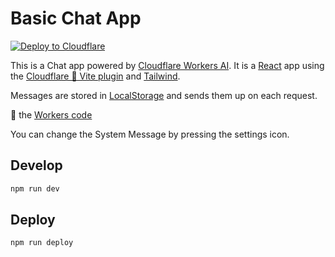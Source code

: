 # Basic Chat App

[![Deploy to Cloudflare](https://deploy.workers.cloudflare.com/button)](https://deploy.workers.cloudflare.com/?url=https://github.com/craigsdennis/basic-ai-chat-workers)

This is a Chat app powered by [Cloudflare Workers AI](https://developers.cloudflare.com/workers-ai). It is a [React](https://react.dev) app using the [Cloudflare 🧡 Vite plugin](https://developers.cloudflare.com/workers/vite-plugin/) and [Tailwind](https://tailwindcss.com).

Messages are stored in [LocalStorage](https://developer.mozilla.org/en-US/docs/Web/API/Window/localStorage) and sends them up on each request.

👀 the [Workers code](./src/../worker/index.ts)

You can change the System Message by pressing the settings icon.

## Develop

```bash
npm run dev
```

## Deploy 

```bash
npm run deploy
```